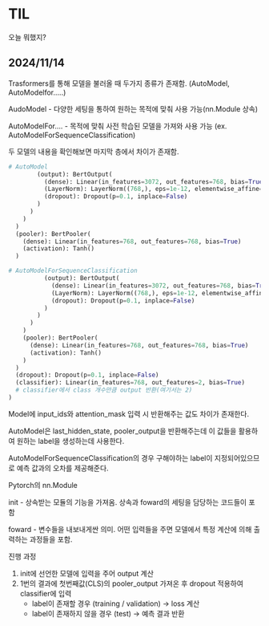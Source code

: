# TIL
오늘 뭐했지?

## 2024/11/14

Trasformers를 통해 모델을 불러올 때 두가지 종류가 존재함. (AutoModel, AutoModelfor…..)

AudoModel - 다양한 세팅을 통하여 원하는 목적에 맞춰 사용 가능(nn.Module 상속)

AutoModelFor…. - 목적에 맞춰 사전 학습된 모델을 가져와 사용 가능
(ex. AutoModelForSequenceClassification)

두 모델의 내용을 확인해보면 마지막 층에서 차이가 존재함.

```python
# AutoModel
        (output): BertOutput(
          (dense): Linear(in_features=3072, out_features=768, bias=True)
          (LayerNorm): LayerNorm((768,), eps=1e-12, elementwise_affine=True)
          (dropout): Dropout(p=0.1, inplace=False)
        )
      )
    )
  )
  (pooler): BertPooler(
    (dense): Linear(in_features=768, out_features=768, bias=True)
    (activation): Tanh()
  )
```

```python
# AutoModelForSequenceClassification
          (output): BertOutput(
            (dense): Linear(in_features=3072, out_features=768, bias=True)
            (LayerNorm): LayerNorm((768,), eps=1e-12, elementwise_affine=True)
            (dropout): Dropout(p=0.1, inplace=False)
          )
        )
      )
    )
    (pooler): BertPooler(
      (dense): Linear(in_features=768, out_features=768, bias=True)
      (activation): Tanh()
    )
  )
  (dropout): Dropout(p=0.1, inplace=False)
  (classifier): Linear(in_features=768, out_features=2, bias=True)
  # classifier에서 class 개수만큼 output 반환(여기서는 2)
)
```

Model에 input_ids와 attention_mask 입력 시 반환해주는 값도 차이가 존재한다.

AutoModel은 last_hidden_state, pooler_output을 반환해주는데 이 값들을 활용하여 원하는 label을 생성하는데 사용한다.

AutoModelForSequenceClassification의 경우 구해야하는 label이 지정되어있으므로 예측 값과의 오차를 제공해준다.

Pytorch의 nn.Module

init - 상속받는 모듈의 기능을 가져옴. 상속과 foward의 세팅을 담당하는 코드들이 포함

foward - 변수들을 내보내게싼 의미. 어떤 입력들을 주면 모델에서 특정 계산에 의해 출력하는 과정들을 포함.

진행 과정

1. init에 선언한 모델에 입력을 주어 output 계산
2. 1번의 결과에 첫번째값(CLS)의 pooler_output 가져온 후 dropout 적용하여 classifier에 입력
    - label이 존재할 경우 (training / validation) → loss 계산
    - label이 존재하지 않을 경우 (test) → 예측 결과 반환
